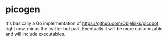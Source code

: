 # picogen
It's basically a Go implementation of https://github.com/Objelisks/picobot right now, minus the twitter bot part. Eventually it will be more customizable and will include executables.
